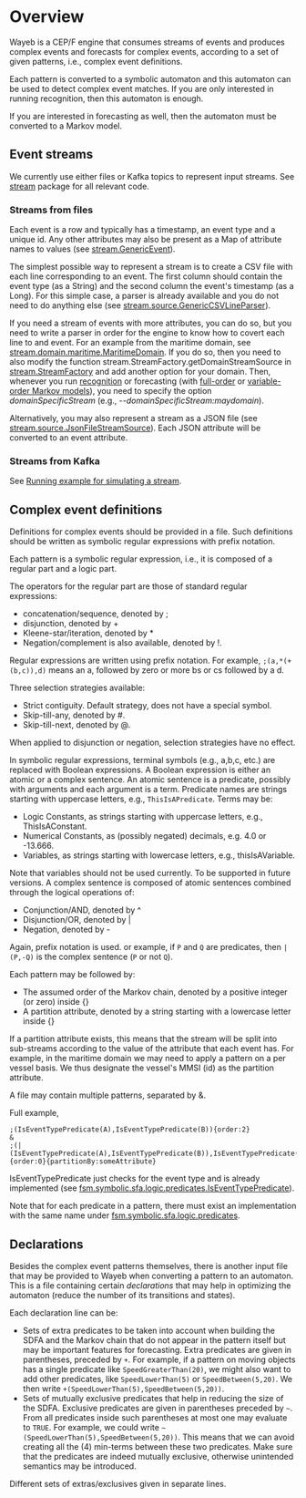 # Overview

Wayeb is a CEP/F engine that consumes streams of events 
and produces complex events and forecasts for complex events,
according to a set of given patterns, i.e., complex event definitions.

Each pattern is converted to a symbolic automaton and this automaton can be used to detect complex event matches.
If you are only interested in running recognition, 
then this automaton is enough.

If you are interested in forecasting as well, 
then the automaton must be converted to a Markov model. 


## Event streams

We currently use either files or Kafka topics to represent input streams. 
See [stream](cef/src/main/scala/stream) package for all relevant code.

### Streams from files

Each event is a row and typically has a timestamp, an event type and a unique id.
Any other attributes may also be present as a Map of attribute names to values
(see [stream.GenericEvent](cef/src/main/scala/stream/GenericEvent.scala)).

The simplest possible way to represent a stream is to create a CSV file 
with each line corresponding to an event. 
The first column should contain the event type (as a String) and the second column the 
event's timestamp (as a Long).
For this simple case, a parser is already available and you do not need to do anything else
(see [stream.source.GenericCSVLineParser](cef/src/main/scala/stream/source/GenericCSVLineParser.scala)).

If you need a stream of events with more attributes,
you can do so, 
but you need to write a parser in order for the engine to know how to covert each line to and event.
For an example from the maritime domain,
see [stream.domain.maritime.MaritimeDomain](cef/src/main/scala/stream/domain/maritime/MaritimeDomain.scala).
If you do so,
then you need to also modify the function stream.StreamFactory.getDomainStreamSource
in [stream.StreamFactory](cef/src/main/scala/stream/StreamFactory.scala) 
and add another option for your domain.
Then, whenever you run [recognition](docs/cep) or forecasting 
(with [full-order](docs/ceffmm)  or [variable-order Markov models](docs/cefvmm)),
you need to specify the option *domainSpecificStream* (e.g., *--domainSpecificStream:maydomain*).

Alternatively, you may also represent a stream as a JSON file
(see [stream.source.JsonFileStreamSource](cef/src/main/scala/stream/source/JsonFileStreamSource.scala)).
Each JSON attribute will be converted to an event attribute.


### Streams from Kafka

See [Running example for simulating a stream](/docs/simulator.md).
## Complex event definitions

Definitions for complex events should be provided in a file.
Such definitions should be written as symbolic regular expressions with prefix notation.

Each pattern is a symbolic regular expression, 
i.e., it is composed of a regular part and a logic part.

The operators for the regular part are those of standard regular expressions:
* concatenation/sequence, denoted by ;
* disjunction, denoted by +
* Kleene-star/iteration, denoted by *
* Negation/complement is also available, denoted by !.

Regular expressions are written using prefix notation. 
For example, 
`;(a,*(+(b,c)),d)` 
means an a, 
followed by zero or more bs or cs 
followed by a d.

Three selection strategies available:
* Strict contiguity. Default strategy, does not have a special symbol.
* Skip-till-any, denoted by #.
* Skip-till-next, denoted by @.

When applied to disjunction or negation, selection strategies have no effect.

In symbolic regular expressions, 
terminal symbols (e.g., a,b,c, etc.) are replaced with Boolean expressions.
A Boolean expression is either an atomic or a complex sentence.
An atomic sentence is a predicate, 
possibly with arguments and each argument is a term.
Predicate names are strings starting with uppercase letters, e.g., `ThisIsAPredicate`.
Terms may be:
* Logic Constants, as strings starting with uppercase letters, e.g., ThisIsAConstant.
* Numerical Constants, as (possibly negated) decimals, e.g. 4.0 or -13.666.
* Variables, as strings starting with lowercase letters, e.g., thisIsAVariable.

Note that variables should not be used currently. To be supported in future versions.
A complex sentence is composed of atomic sentences 
combined through the logical operations of:
* Conjunction/AND, denoted by ^
* Disjunction/OR, denoted by |
* Negation, denoted by -

Again, prefix notation is used.
 or example, if `P` and `Q` are predicates, 
 then `|(P,-Q)` is the complex sentence (`P` or not `Q`).

Each pattern may be followed by:
* The assumed order of the Markov chain, denoted by a positive integer (or zero) inside {}
* A partition attribute, denoted by a string starting with a lowercase letter inside {}

If a partition attribute exists,
this means that the stream will be split into sub-streams according to the value of the attribute
that each event has. 
For example, 
in the maritime domain we may need to apply a pattern on a per vessel basis.
We thus designate the vessel's MMSI (id) as the partition attribute.

A file may contain multiple patterns, separated by &.

Full example,

````
;(IsEventTypePredicate(A),IsEventTypePredicate(B)){order:2}
&
;(|(IsEventTypePredicate(A),IsEventTypePredicate(B)),IsEventTypePredicate(C)){order:0}{partitionBy:someAttribute}
````

IsEventTypePredicate just checks for the event type and is already implemented
(see [fsm.symbolic.sfa.logic.predicates.IsEventTypePredicate](cef/src/main/scala/fsm/symbolic/sfa/logic/predicates/IsEventTypePredicate.scala)).

Note that for each predicate in a pattern, 
there must exist an implementation with the same name under
[fsm.symbolic.sfa.logic.predicates](cef/src/main/scala/fsm/symbolic/sfa/logic/predicates).

## Declarations

Besides the complex event patterns themselves,
there is another input file that may be provided to Wayeb when converting a pattern to an automaton.
This is a file containing certain *declarations* that may help in optimizing the automaton 
(reduce the number of its transitions and states).

Each declaration line can be:
* Sets of extra predicates to be taken into account when building the SDFA and the Markov chain that do not
appear in the pattern itself but may be important features for forecasting. 
Extra predicates are given in parentheses, preceded by `+`.
For example, 
if a pattern on moving objects has a single predicate like `SpeedGreaterThan(20)`, 
we might also want to add other predicates, like `SpeedLowerThan(5)` or `SpeedBetween(5,20)`.
We then write 
````+(SpeedLowerThan(5),SpeedBetween(5,20))````.
* Sets of mutually exclusive predicates that help in reducing the size of the SDFA. 
Exclusive predicates are given in parentheses preceded by `~`. 
From all predicates inside such parentheses at most one may evaluate to `TRUE`.
For example, 
we could write 
`~(SpeedLowerThan(5),SpeedBetween(5,20))`. 
This means that we can avoid creating all
the (4) min-terms between these two predicates. 
Make sure that the predicates are indeed mutually exclusive,
otherwise unintended semantics may be introduced.

Different sets of extras/exclusives given in separate lines.

